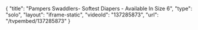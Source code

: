 {
    "title": "Pampers Swaddlers- Softest Diapers - Available In Size 6",
    "type": "solo",
    "layout": "iframe-static",
    "videoId": "137285873",
    "url": "\/tvpembed\/137285873"
}